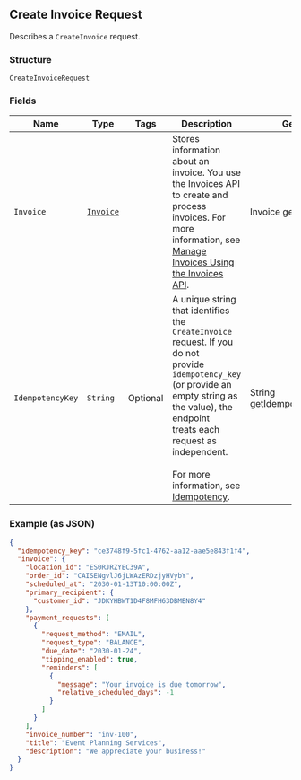 ## Create Invoice Request

Describes a `CreateInvoice` request.

### Structure

`CreateInvoiceRequest`

### Fields

| Name | Type | Tags | Description | Getter |
|  --- | --- | --- | --- | --- |
| `Invoice` | [`Invoice`](/doc/models/invoice.md) |  | Stores information about an invoice. You use the Invoices API to create and process<br>invoices. For more information, see [Manage Invoices Using the Invoices API](https://developer.squareup.com/docs/docs/invoices-api/overview). | Invoice getInvoice() |
| `IdempotencyKey` | `String` | Optional | A unique string that identifies the `CreateInvoice` request. If you do not <br>provide `idempotency_key` (or provide an empty string as the value), the endpoint <br>treats each request as independent.<br><br>For more information, see [Idempotency](https://developer.squareup.com/docs/docs/working-with-apis/idempotency). | String getIdempotencyKey() |

### Example (as JSON)

```json
{
  "idempotency_key": "ce3748f9-5fc1-4762-aa12-aae5e843f1f4",
  "invoice": {
    "location_id": "ES0RJRZYEC39A",
    "order_id": "CAISENgvlJ6jLWAzERDzjyHVybY",
    "scheduled_at": "2030-01-13T10:00:00Z",
    "primary_recipient": {
      "customer_id": "JDKYHBWT1D4F8MFH63DBMEN8Y4"
    },
    "payment_requests": [
      {
        "request_method": "EMAIL",
        "request_type": "BALANCE",
        "due_date": "2030-01-24",
        "tipping_enabled": true,
        "reminders": [
          {
            "message": "Your invoice is due tomorrow",
            "relative_scheduled_days": -1
          }
        ]
      }
    ],
    "invoice_number": "inv-100",
    "title": "Event Planning Services",
    "description": "We appreciate your business!"
  }
}
```

